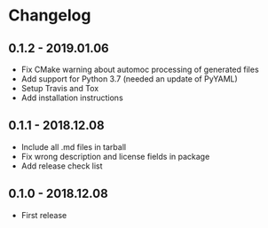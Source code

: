 # Changelog

## 0.1.2 - 2019.01.06

- Fix CMake warning about automoc processing of generated files
- Add support for Python 3.7 (needed an update of PyYAML)
- Setup Travis and Tox
- Add installation instructions

## 0.1.1 - 2018.12.08

- Include all .md files in tarball
- Fix wrong description and license fields in package
- Add release check list

## 0.1.0 - 2018.12.08

- First release
